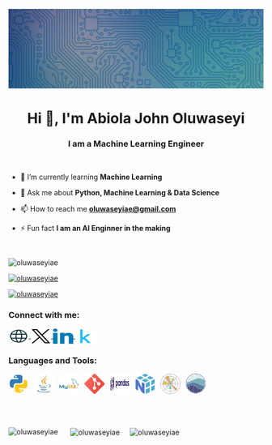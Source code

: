 ![Header](banner.jpeg)
<h1 align="center">Hi 👋, I'm Abiola John Oluwaseyi</h1>
<h3 align="center">I am a Machine Learning Engineer</h3>
<br>

- 🌱 I’m currently learning **Machine Learning**

- 💬 Ask me about **Python, Machine Learning & Data Science**

- 📫 How to reach me **oluwaseyiae@gmail.com**
- ⚡ Fun fact **I am an AI Enginner in the making**

<br>
<p align="left"> <img src="https://komarev.com/ghpvc/?username=oluwaseyiae&label=Profile%20views&color=0e75b6&style=flat" alt="oluwaseyiae" /> </p>

<p align="left"> <a href="https://github.com/ryo-ma/github-profile-trophy"><img src="https://github-profile-trophy.vercel.app/?username=oluwaseyiae" alt="oluwaseyiae" /></a> </p>

<p align="left"> <a href="https://x.com/oluwaseyipd" target="blank"><img src="https://img.shields.io/twitter/follow/oluwaseyiae?logo=twitter&style=for-the-badge" alt="oluwaseyiae" /></a> </p>

<h3 align="left">Connect with me:</h3>

<p align="left">
    <a href="https://oluwaseyiae.github.io/abiolajohnoluwaseyi.github.io/index.html" target="_blank">
    <img align="center" src="icons/globe.png" alt="kingdom2203" height="30" width="40" />
  </a>
  <a href="https://x.com/oluwaseyipd" target="_blank">
    <img align="center" src="icons/x.svg" alt="kingdom2203" height="30" width="40" />
  </a>
  <a href="https://www.linkedin.com/in/abiola-john-oluwaseyi-b65336234" target="_blank">
    <img align="center" src="icons/linkedin.svg" alt="abiola-john-oluwaseyi" height="30" width="40" />
  </a>
  <a href="https://www.kaggle.com/abiolajohnoluwaseyi" target="_blank">
    <img align="center" src="icons/kaggle.svg" alt="abiola john oluwaseyi" height="30" width="40" />
  </a>
</p>


<h3 align="left">Languages and Tools:</h3>

<p align="left" style="display: flex; gap: 10px;">
  <a href="https://www.python.org" target="_blank" rel="noreferrer">
    <img src="icons/python.svg" alt="Python" width="40" height="40"/>
  </a>
  <a href="https://www.java.com" target="_blank" rel="noreferrer">
    <img src="icons/java.svg" alt="Java" width="40" height="40"/>
  </a>
  <a href="https://www.mysql.com/" target="_blank" rel="noreferrer">
    <img src="icons/mysql.png" alt="MySQL" width="40" height="40"/>
  </a>
    <a href="https://git-scm.com/" target="_blank" rel="noreferrer">
    <img src="icons/git.png" alt="Git" width="40" height="40"/>
  </a>
  <a href="https://pandas.pydata.org/" target="_blank" rel="noreferrer">
    <img src="icons/pandas.svg" alt="Pandas" width="40" height="40"/>
  </a>
  <a href="https://numpy.org/" target="_blank" rel="noreferrer">
    <img src="icons/numpy.svg" alt="NumPy" width="40" height="40"/>
  </a>
  <a href="https://matplotlib.org/" target="_blank" rel="noreferrer">
    <img src="icons/matplotlib.svg" alt="Matplotlib" width="40" height="40"/>
  </a>
  <a href="https://seaborn.pydata.org/" target="_blank" rel="noreferrer">
    <img src="icons/seaborn.svg" alt="Seaborn" width="40" height="40"/>
  </a>
</p>

<br>
<br>

<div style="display: flex; align-items: center; gap: 20px;">

<p><img align="left" src="https://github-readme-stats.vercel.app/api/top-langs?username=oluwaseyiae&show_icons=true&locale=en&layout=compact" alt="oluwaseyiae" /></p>

<p>&nbsp;<img align="center" src="https://github-readme-stats.vercel.app/api?username=oluwaseyiae&show_icons=true&locale=en" alt="oluwaseyiae" /></p>

<p><img align="center" src="https://github-readme-streak-stats.herokuapp.com/?user=oluwaseyiae&" alt="oluwaseyiae" /></p>
</div>

